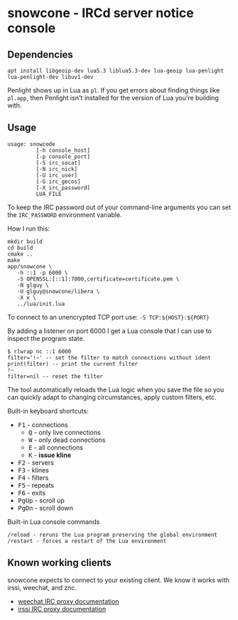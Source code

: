 # snowcone - IRCd server notice console

## Dependencies

```
apt install libgeoip-dev lua5.3 liblua5.3-dev lua-geoip lua-penlight lua-penlight-dev libuv1-dev
```

Penlight shows up in Lua as `pl`. If you get errors about finding things like `pl.app`, then Penlight isn't installed for the version of Lua you're building with.

## Usage

```
usage: snowcode
         [-h console_host]
         [-p console_port]
         [-S irc_socat]
         [-N irc_nick]
         [-U irc_user]
         [-G irc_gecos]
         [-X irc_password]
         LUA_FILE
```

To keep the IRC password out of your command-line arguments you can set the `IRC_PASSWORD` environment variable.

How I run this:

```
mkdir build
cd build
cmake ..
make
app/snowcone \
   -h ::1 -p 6000 \
   -S OPENSSL:[::1]:7000,certificate=certificate.pem \
   -N glguy \
   -U glguy@snowcone/libera \
   -X x \
   ../lua/init.lua
```

To connect to an unencrypted TCP port use: `-S TCP:${HOST}:${PORT}`

By adding a listener on port 6000 I get a Lua console that I can use to inspect the
program state.

```
$ rlwrap nc ::1 6000
filter='!~' -- set the filter to match connections without ident
print(filter) -- print the current filter
!~
filter=nil -- reset the filter
```

The tool automatically reloads the Lua logic when you save the file so you can
quickly adapt to changing circumstances, apply custom filters, etc.

Built-in keyboard shortcuts:

- <kbd>F1</kbd> - connections
  - <kbd>Q</kbd> - only live connections
  - <kbd>W</kbd> - only dead connections
  - <kbd>E</kbd> - all connections
  - <kbd>K</kbd> - **issue kline**
- <kbd>F2</kbd> - servers
- <kbd>F3</kbd> - klines
- <kbd>F4</kbd> - filters
- <kbd>F5</kbd> - repeats
- <kbd>F6</kbd> - exits
- <kbd>PgUp</kbd> - scroll up
- <kbd>PgDn</kbd> - scroll down


Built-in Lua console commands

```
/reload - reruns the Lua program preserving the global environment
/restart - forces a restart of the Lua environment
```

## Known working clients

snowcone expects to connect to your existing client. We know it works with irssi, weechat, and znc.

- [weechat IRC proxy documentation](https://weechat.org/files/doc/stable/weechat_user.en.html#relay_irc_proxy)
- [irssi IRC proxy documentation](https://github.com/irssi/irssi/blob/master/docs/proxy.txt)
